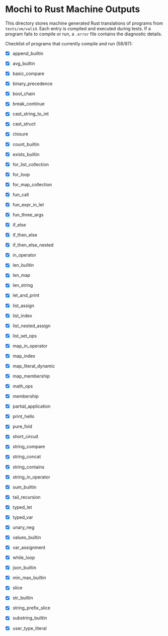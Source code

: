 # Mochi to Rust Machine Outputs

This directory stores machine generated Rust translations of programs from `tests/vm/valid`. Each entry is compiled and executed during tests. If a program fails to compile or run, a `.error` file contains the diagnostic details.

Checklist of programs that currently compile and run (58/97):
- [x] append_builtin
- [x] avg_builtin
- [x] basic_compare
- [x] binary_precedence
- [x] bool_chain
- [x] break_continue
- [x] cast_string_to_int
- [x] cast_struct
- [x] closure
- [x] count_builtin
- [x] exists_builtin
- [x] for_list_collection
- [x] for_loop
- [x] for_map_collection
- [x] fun_call
- [x] fun_expr_in_let
- [x] fun_three_args
- [x] if_else
- [x] if_then_else
- [x] if_then_else_nested
- [x] in_operator
- [x] len_builtin
- [x] len_map
- [x] len_string
- [x] let_and_print
- [x] list_assign
- [x] list_index
- [x] list_nested_assign
- [x] list_set_ops
- [x] map_in_operator
- [x] map_index
- [x] map_literal_dynamic
- [x] map_membership
- [x] math_ops
- [x] membership
- [x] partial_application
- [x] print_hello
- [x] pure_fold
- [x] short_circuit
- [x] string_compare
- [x] string_concat
- [x] string_contains
- [x] string_in_operator
- [x] sum_builtin
- [x] tail_recursion
- [x] typed_let
- [x] typed_var
- [x] unary_neg
- [x] values_builtin
- [x] var_assignment
- [x] while_loop
- [x] json_builtin
- [x] min_max_builtin
- [x] slice
- [x] str_builtin
- [x] string_prefix_slice
- [x] substring_builtin
- [x] user_type_literal

